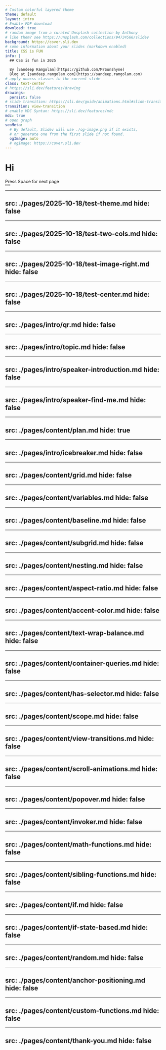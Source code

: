 ```yaml
---
# Custom colorful layered theme
theme: default
layout: intro
# Enable PDF download
download: true
# random image from a curated Unsplash collection by Anthony
# like them? see https://unsplash.com/collections/94734566/slidev
background: https://cover.sli.dev
# some information about your slides (markdown enabled)
title: CSS is FUN
info: |
  ## CSS is fun in 2025
  
  By [Sandeep Ramgolam](https://github.com/MrSunshyne)
  Blog at [sandeep.ramgolam.com](https://sandeep.ramgolam.com)
# apply unocss classes to the current slide
class: text-center
# https://sli.dev/features/drawing
drawings:
  persist: false
# slide transition: https://sli.dev/guide/animations.html#slide-transitions
transition: view-transition
# enable MDC Syntax: https://sli.dev/features/mdc
mdc: true
# open graph
seoMeta:
  # By default, Slidev will use ./og-image.png if it exists,
  # or generate one from the first slide if not found.
  ogImage: auto
  # ogImage: https://cover.sli.dev
---
```


# Hi



<div @click="$slidev.nav.next" class="mt-12 py-1" hover:bg="white op-10">
  Press Space for next page <carbon:arrow-right />
</div>

<div class="abs-br m-6 text-xl">
  <button @click="$slidev.nav.openInEditor()" title="Open in Editor" class="slidev-icon-btn">
    <carbon:edit />
  </button>
  <a href="https://github.com/slidevjs/slidev" target="_blank" class="slidev-icon-btn">
    <carbon:logo-github />
  </a>
</div>

<!--
The last comment block of each slide will be treated as slide notes. It will be visible and editable in Presenter Mode along with the slide. [Read more in the docs](https://sli.dev/guide/syntax.html#notes)
-->

---
src: ./pages/2025-10-18/test-theme.md
hide: false
---

---
src: ./pages/2025-10-18/test-two-cols.md
hide: false
---

---
src: ./pages/2025-10-18/test-image-right.md
hide: false
---

---
src: ./pages/2025-10-18/test-center.md
hide: false
---

---
src: ./pages/intro/qr.md
hide: false
---

---
src: ./pages/intro/topic.md
hide: false
---

---
src: ./pages/intro/speaker-introduction.md
hide: false
---

---
src: ./pages/intro/speaker-find-me.md
hide: false
---

---
src: ./pages/content/plan.md
hide: true
---

---
src: ./pages/intro/icebreaker.md
hide: false
---

---
src: ./pages/content/grid.md
hide: false
---

---
src: ./pages/content/variables.md
hide: false
---

---
src: ./pages/content/baseline.md
hide: false
---

---
src: ./pages/content/subgrid.md
hide: false
---

---
src: ./pages/content/nesting.md
hide: false
---

---
src: ./pages/content/aspect-ratio.md
hide: false
---

---
src: ./pages/content/accent-color.md
hide: false
---

---
src: ./pages/content/text-wrap-balance.md
hide: false
---

---
src: ./pages/content/container-queries.md
hide: false
---

---
src: ./pages/content/has-selector.md
hide: false
---

---
src: ./pages/content/scope.md
hide: false
---

---
src: ./pages/content/view-transitions.md
hide: false
---

---
src: ./pages/content/scroll-animations.md
hide: false
---

---
src: ./pages/content/popover.md
hide: false
---

---
src: ./pages/content/invoker.md
hide: false
---

---
src: ./pages/content/math-functions.md
hide: false
---

---
src: ./pages/content/sibling-functions.md
hide: false
---


---
src: ./pages/content/if.md
hide: false
---

---
src: ./pages/content/if-state-based.md
hide: false
---

---
src: ./pages/content/random.md
hide: false
---

---
src: ./pages/content/anchor-positioning.md
hide: false
---

---
src: ./pages/content/custom-functions.md
hide: false
---

---
src: ./pages/content/thank-you.md
hide: false
---